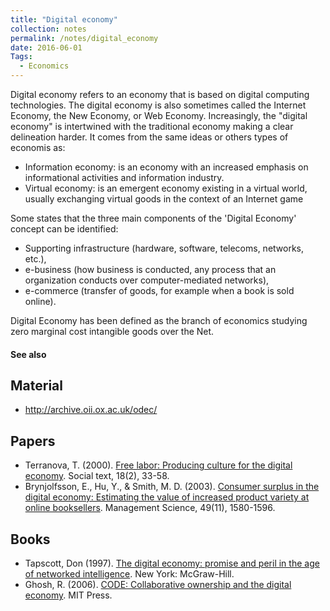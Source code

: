 ```yaml
---
title: "Digital economy"
collection: notes
permalink: /notes/digital_economy
date: 2016-06-01
Tags:
  - Economics
---
```


Digital economy refers to an economy that is based on digital computing technologies. The digital economy is also sometimes called the Internet Economy, the New Economy, or Web Economy. Increasingly, the "digital economy" is intertwined with the traditional economy making a clear delineation harder.
It comes from the same ideas or others types of economis as:
* Information economy: is an economy with an increased emphasis on informational activities and information industry.
* Virtual economy: is an emergent economy existing in a virtual world, usually exchanging virtual goods in the context of an Internet game

Some states that the three main components of the 'Digital Economy' concept can be identified:
* Supporting infrastructure (hardware, software, telecoms, networks, etc.),
* e-business (how business is conducted, any process that an organization conducts over computer-mediated networks),
* e-commerce (transfer of goods, for example when a book is sold online).

Digital Economy has been defined as the branch of economics studying zero marginal cost intangible goods over the Net.


#### See also



## Material
* http://archive.oii.ox.ac.uk/odec/


## Papers
* Terranova, T. (2000). [Free labor: Producing culture for the digital economy](https://muse.jhu.edu/article/31873/summary). Social text, 18(2), 33-58.
* Brynjolfsson, E., Hu, Y., & Smith, M. D. (2003). [Consumer surplus in the digital economy: Estimating the value of increased product variety at online booksellers](http://dspace.mit.edu/bitstream/handle/1721.1/3516/4305-03.pdf;sequence=2). Management Science, 49(11), 1580-1596.


## Books
* Tapscott, Don (1997). [The digital economy: promise and peril in the age of networked intelligence](https://www.goodreads.com/book/show/170770.The_Digital_Economy). New York: McGraw-Hill.
* Ghosh, R. (2006). [CODE: Collaborative ownership and the digital economy](https://www.goodreads.com/book/show/124481.Code). MIT Press.


